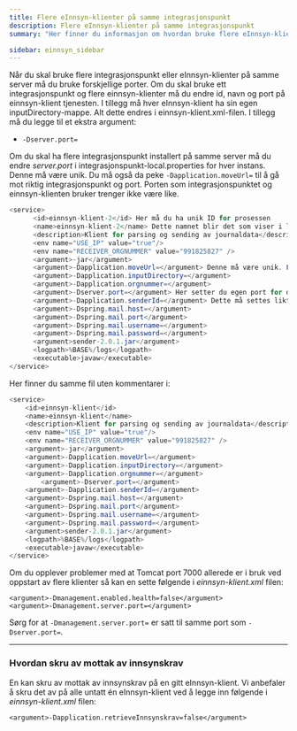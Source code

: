 ```yaml
---
title: Flere eInnsyn-klienter på samme integrasjonspunkt
description: Flere eInnsyn-klienter på samme integrasjonspunkt
summary: "Her finner du informasjon om hvordan bruke flere eInnsyn-klienter på samme integrasjonspunkt"

sidebar: einnsyn_sidebar
---
```


Når du skal bruke flere integrasjonspunkt eller eInnsyn-klienter på samme server må du bruke forskjellige porter. Om du skal bruke ett integrasjonspunkt og flere einnsyn-klienter må du endre id, navn og port på einnsyn-klient tjenesten. I tillegg må hver eInnsyn-klient ha sin egen inputDirectory-mappe. 
Alt dette endres i einnsyn-klient.xml-filen. I tillegg må du legge til et ekstra argument:

* ```-Dserver.port= ```

Om du skal ha flere integrasjonspunkt installert på samme server må du endre *server.port* i integrasjonspunkt-local.properties for hver instans. Denne må være unik. Du må også da peke ```-Dapplication.moveUrl=``` til å gå mot riktig integrasjonspunkt og port. Porten som integrasjonspunktet og einnsyn-klienten bruker trenger ikke være like. 


``` java
<service>
      <id>einnsyn-klient-2</id> Her må du ha unik ID for prosessen
      <name>einnsyn-klient-2</name> Dette namnet blir det som viser i lista over windows tjenester.
      <description>Klient for parsing og sending av journaldata</description>
      <env name="USE_IP" value="true"/>
      <env name="RECEIVER_ORGNUMMER" value="991825827" />
      <argument>-jar</argument>
      <argument>-Dapplication.moveUrl=</argument> Denne må være unik. Forteller hvilket integrasjonspunkt den kobler til http://localhost:9093 94, 95...
      <argument>-Dapplication.inputDirectory=</argument>
      <argument>-Dapplication.orgnummer=</argument> 
      <argument>-Dserver.port=</argument> Her setter du egen port for denne einnsyn-klienten. For eksempel 9094, 9095, 9096…
      <argument>-Dapplication.senderId=</argument> Dette må settes likt orgnummeret som er satt på .properties filen til integrasjonspunktet. Trenger ikke være likt orgnummeret i -Dapplication.orgnummer
      <argument>-Dspring.mail.host=</argument>
      <argument>-Dspring.mail.port</argument>
      <argument>-Dspring.mail.username=</argument>
      <argument>-Dspring.mail.password=</argument>
      <argument>sender-2.0.1.jar</argument>
      <logpath>%BASE%/logs</logpath>
      <executable>javaw</executable>
</service>
```

Her finner du samme fil uten kommentarer i:

```java
<service>
	<id>einnsyn-klient</id>
	<name>einnsyn-klient</name>
	<description>Klient for parsing og sending av journaldata</description>
	<env name="USE_IP" value="true"/>
	<env name="RECEIVER_ORGNUMMER" value="991825827" />
	<argument>-jar</argument>
	<argument>-Dapplication.moveUrl=</argument>
	<argument>-Dapplication.inputDirectory=</argument>
	<argument>-Dapplication.orgnummer=</argument>
        <argument>-Dserver.port=</argument>
	<argument>-Dapplication.senderId=</argument>
	<argument>-Dspring.mail.host=</argument>
	<argument>-Dspring.mail.port</argument>
	<argument>-Dspring.mail.username=</argument>
	<argument>-Dspring.mail.password=</argument>
	<argument>sender-2.0.1.jar</argument>
	<logpath>%BASE%/logs</logpath>
	<executable>javaw</executable>
</service>
```

Om du opplever problemer med at Tomcat port 7000 allerede er i bruk ved oppstart av flere klienter så kan en sette følgende i *einnsyn-klient.xml* filen: 

```
<argument>-Dmanagement.enabled.health=false</argument>
<argument>-Dmanagement.server.port=</argument>
```

Sørg for at ```-Dmanagement.server.port=``` er satt til samme port som ```-Dserver.port=```.

---

### Hvordan skru av mottak av innsynskrav
En kan skru av mottak av innsynskrav på en gitt eInnsyn-klient. Vi anbefaler å skru det av på alle untatt én eInnsyn-klient ved å legge inn følgende i *einnsyn-klient.xml* filen: 

```
<argument>-Dapplication.retrieveInnsynskrav=false</argument>
```
